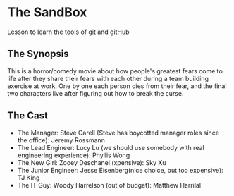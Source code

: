 # The SandBox
Lesson to learn the tools of git and gitHub

## The Synopsis

This is a horror/comedy movie about how people's greatest fears come to life after they share their fears with each other during a team building exercise at work. One by one each person dies from their fear, and the final two characters live after figuring out how to break the curse.

## The Cast
- The Manager: Steve Carell (Steve has boycotted manager roles since the office): Jeremy Rossmann
- The Lead Engineer: Lucy Lu (we should use somebody with real engineering experience): Phyllis Wong
- The New Girl: Zooey Deschanel (xpensive): Sky Xu
- The Junior Engineer: Jesse Eisenberg(nice choice, but too expensive): TJ King
- The IT Guy: Woody Harrelson (out of budget): Matthew Harrilal
